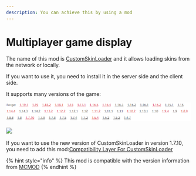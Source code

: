 ```yaml
---
description: You can achieve this by using a mod
---
```


# Multiplayer game display

The name of this mod is [CustomSkinLoader](https://www.curseforge.com/minecraft/mc-mods/customskinloader) and it allows loading skins from the network or locally.

If you want to use it, you need to install it in the server side and the client side.

It supports many versions of the game:

![](<../../.gitbook/assets/image (4) (1) (1).png>)

![](<../../.gitbook/assets/image (2) (1) (1).png>)

If you want to use the new version of CustomSkinLoader in version 1.7.10, you need to add this mod:[Compatibility Layer For CustomSkinLoader](https://www.curseforge.com/minecraft/mc-mods/compatibilitylayerforcustomskinloader)

{% hint style="info" %}
This mod is compatible with the version information from [MCMOD](https://www.mcmod.cn/)
{% endhint %}

